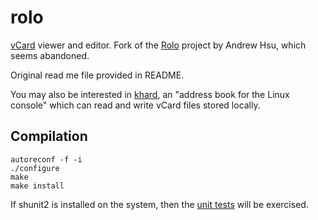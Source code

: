 # rolo

[vCard](https://tools.ietf.org/html/rfc2426) viewer and editor.  Fork
of the [Rolo](http://rolo.sourceforge.net/) project by Andrew Hsu,
which seems abandoned.

Original read me file provided in README.

You may also be interested in [khard](https://github.com/scheibler/khard),
an "address book for the Linux console" which can read and write vCard
files stored locally.

## Compilation

    autoreconf -f -i
    ./configure
    make
    make install

If shunit2 is installed on the system, then the [unit tests](test/run-tests)
will be exercised.
